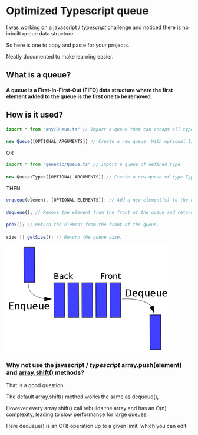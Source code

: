 # Optimized Typescript queue

I was working on a javascript / _typescript_ challenge and noticed there is no inbuilt queue data structure.

So here is one to copy and paste for your projects.

Neatly documented to make learning easier.

## What is a queue?

#### A queue is a First-In-First-Out (FIFO) data structure where the first element added to the queue is the first one to be removed.

## How is it used?

```javascript
import * from "any/Queue.ts" // Import a queue that can accept all types.

new Queue([OPTIONAL ARGUMENTS]) // Create a new queue. With optional list of elements.
```

OR

```javascript
import * from "generic/Queue.ts" // Import a queue of defined type.

new Queue<Type>([OPTIONAL ARGUMENTS]) // Create a new queue of type Type. With optional list of elements.
```

THEN

```javascript
enqueue(element, [OPTIONAL ELEMENTS]); // Add a new element(s) to the end of the queue.

dequeue(); // Remove the element from the front of the queue and return it.

peek(); // Return the element from the front of the queue.

size || getSize(); // Return the queue size.
```

<picture>
  <source media="(prefers-color-scheme: dark)" srcset="readme/data_queue-light.png">
  <source media="(prefers-color-scheme: light)" srcset="readme/data_queue-dark.png">
  <img alt="Queue data structure illustration. Credit to Vegpuff." width="440" src="readme/data_queue.png">
</picture>

### Why not use the javascript / _typescript_ array.push(element) and [array.shift()](https://developer.mozilla.org/en-US/docs/Web/JavaScript/Reference/Global_Objects/Array/shift) methods?

That is a good question.

The default array.shift() method works the same as dequeue(),

However every array.shift() call rebuilds the array and has an O(n) complexity, leading to slow performance for large queues.

Here dequeue() is an O(1) operation up to a given limit, which you can edit.

